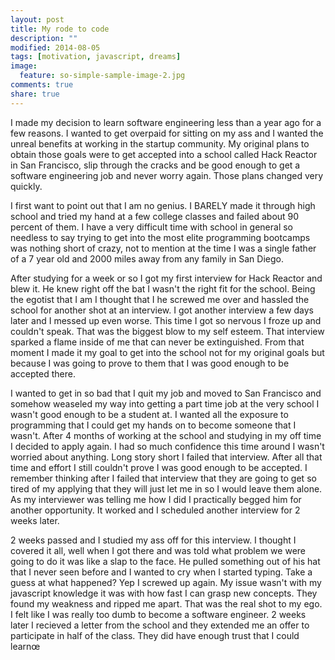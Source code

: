 ```yaml
---
layout: post
title: My rode to code
description: ""
modified: 2014-08-05
tags: [motivation, javascript, dreams]
image:
  feature: so-simple-sample-image-2.jpg
comments: true
share: true
---
```


I made my decision to learn software engineering less than a year ago for a few reasons. I wanted to get overpaid for sitting on my ass and I wanted the unreal benefits at working in the startup community. My original plans to obtain those goals were to get accepted into a school called Hack Reactor in San Francisco, slip through the cracks and be good enough to get a software engineering job and never worry again. Those plans changed very quickly.

I first want to point out that I am no genius. I BARELY made it through high school and tried my hand at a few college classes and failed about 90 percent of them. I have a very difficult time with school in general so needless to say trying to get into the most elite programming bootcamps was nothing short of crazy, not to mention at the time I was a single father of a 7 year old and 2000 miles away from any family in San Diego.

After studying for a week or so I got my first interview for Hack Reactor and blew it. He knew right off the bat I wasn't the right fit for the school. Being the egotist that I am I thought that I he screwed me over and hassled the school for another shot at an interview. I got another interview a few days later and I messed up even worse. This time I got so nervous I froze up and couldn't speak. That was the biggest blow to my self esteem. That interview sparked a flame inside of me that can never be extinguished. From that moment I made it my goal to get into the school not for my original goals but because I was going to prove to them that I was good enough to be accepted there.

I wanted to get in so bad that I quit my job and moved to San Francisco and somehow weaseled my way into getting a part time job at the very school I wasn't good enough to be a student at. I wanted all the exposure to programming that I could get my hands on to become someone that I wasn't. After 4 months of working at the school and studying in my off time I decided to apply again. I had so much confidence this time around I wasn't worried about anything. Long story short I failed that interview. After all that time and effort I still couldn't prove I was good enough to be accepted. I remember thinking after I failed that interview that they are going to get so tired of my applying that they will just let me in so I would leave them alone. As my interviewer was telling me how I did I practically begged him for another opportunity. It worked and I scheduled another interview for 2 weeks later.

2 weeks passed and I studied my ass off for this interview. I thought I covered it all, well when I got there and was told what problem we were going to do it was like a slap to the face. He pulled something out of his hat that I never seen before and I wanted to cry when I started typing. Take a guess at what happened? Yep I screwed up again. My issue wasn't with my javascript knowledge it was with how fast I can grasp new concepts. They found my weakness and ripped me apart. That was the real shot to my ego. I felt like I was really too dumb to become a software engineer. 2 weeks later I recieved a letter from the school and they extended me an offer to participate in half of the class. They did have enough trust that I could learnœ


